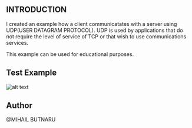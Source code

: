 ## INTRODUCTION

I created an example how a client communicatates with a server using UDP(USER DATAGRAM PROTOCOL). UDP is used by applications that do not require the level of service of TCP or that wish to use communications services.

This example can be used for educational purposes.

## Test Example
![alt text](http://i.imgur.com/k9BoPFD.png)





## Author

 @MIHAIL BUTNARU